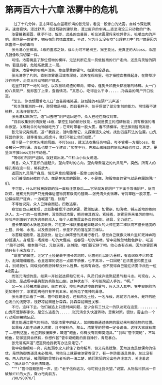 # 第两百六十六章 浓雾中的危机
        过了十几分钟，意志降临在血蔷薇识海的张元清，看见一股惨白的浓雾，自城市深处飘来，速度极快，漫过野草，漫过残破的建筑物，漫过废弃的车辆……直至淹没三只动物的尸体。
       浓雾接着凝固，悬浮不动，旋即，远处的血蔷薇，听见浓雾里传来咬碎骨头，咀嚼血肉的声响。果然是一位雾主，拥有强烈的嗜血本能，不过，它为什么没有吃“公理在刀中”的尸体是因为巫蛊师一身的毒吗
       张元清心里微凛，4级的蛊惑之妖，战斗力可不是树王、猴王能比，是真正的大boss，杀超凡就像砍瓜切菜一样。
       可惜，浓雾掩盖了那位怪物的模样，无法判断它是一具低智商的行尸走肉，还是有灵智的阴物。若是后者，危险系数更上一层。
       很快，浓雾中的咀嚼声消失，惨白厚重的雾气，如潮水般退去。
       张元清等了片刻，直到浓雾退回城市深处，消失在视线里，他才操控血蔷薇起身，在野草沙沙作响中，走向三只动物的尸体边。
       这里只剩下一地的血迹，以及被啃成渣的碎肉、碎骨。连狗头和鹿头都被嚼的稀碎。太一门的八具阴尸，旋即围了上来，查看情况。“真恶心，吃得这么干净......孙淼淼的阴尸开口说道。
       “怎么，你也想跟着吃几口”血蔷薇嗤笑道。赵城隍的4级阴尸沉声道∶
       “和关雅推测的一样，那怪物是4级，而且看样子，似乎保留了部分生前的能力。可惜看不清模样，无法评估智力。”
       张元清默默听完，道“回去吧”阴尸返回途中，众人已经在商议对策。
       “目前收集到的情报是∶4级，掌控生前的部分技能，也就是雾主的招牌技能；拥有极强的嗜血欲望，关雅射杀的动物被吃光了；它来时带着一股大雾，看不清模样，无法推测智商高低.
       张元清说完情报，道∶“我提议，暂时别惹它，先探索遗失之城，找到四座阵法的位置。山鬼阵营的家伙，就等着坐山观虎斗，我们不能让他们如愿。”
       眼下是一个非常头疼的局面，不打boss，就无法收集任务物品，可不管哪一方推boss，都会被另一方捡漏。袁廷也提了一个建议∶“实在不行，先和山鬼阵营的家伙决战也可以，总之，要坚决不推boss方针不动摇。”
       “等你们的阴尸返回，就赶紧出发。”牛栏山小仙女说道。
       闻言，众人下意识的翘起头，望向来时的方向，望向渐渐逼近的九具阴尸。突然，所有人的瞳孔都在这一刻，略有放大。
       返回的九具阴尸身后，悄无声息的尾随着一股惨白的浓雾。
       它们缓慢而轻微的浮动，像是在鬼祟的跟踪，不，不是像，那股惨白的雾气就是在跟踪阴尸们。
       不可能，什么时候被跟踪的我一直有注意身后………它早就发现阴尸了不出手攻击阴尸，反而跟踪，是察觉到阴尸只是傀儡这怪物拥有极高的智商……张元清头皮微麻，脊背窜起一股凉意，一边操纵阴尸狂奔，一边喊道“跑，快跑”
       不等他说完，众人已弹身而起，四散逃窜。
       察觉到自己被发现，远处那缓慢浮动的浓雾，骤然加速，如雪崩，如海啸，铺天盖地的卷向众人。太一门的一位夜游神，没能跑过浓雾，瞬间被其吞没。紧接着，浓雾里传来凄厉的惨叫。惨叫声刺激到了前方逃命的众人，每个人都施展出各自的技能、道具，全力逃亡。
       擅长攀爬的木妖速度最快，冲在第一梯队接着是奔略如火的火师在第二梯队而不擅长速度的土怪、斥候、水鬼，以及夜游神们，参差不齐的落在第三梯队。
       浓雾翻滚而来，速度极快，这让山神阵营的灵境行者们，感觉自己就像灾难片里和死神奔跑的普通人。身后是一场席卷一切的大雪崩，或吞没一切的海啸。管中窥鲍忽地脸色狰狞，吼道∶“跑不过啊，根本跑不过，元始天尊，赵城隍，咱们跟它拼了吧。他心态有点崩，因为浓雾距离他只有十米左右了。
       “厚重”的属性，注定了土怪是最不擅长奔跑的，尽管他们以耐力著称，有着绵绵不尽的体力。赵城隍绷着脸，仓皇逃窜的姿态一点都不骄傲，也不高冷，一口回绝“在浓雾里和雾主战斗，别说我们，同级别的夜游神都没什么胜算。他再有自信，也不觉得自己能在浓雾中战胜一位4级雾主。
       而张元清想的是，如果一开始就选择和它死斗，队员们或许能聚起勇气和斗志。可现在，人心溃散，是战场中最典型的兵败如山倒。这种状态下，不可能聚起人手的。“啊。”
       又一名土怪被浓雾追到，继而吞没，惨叫声透过惨白的雾气，传入众人耳中。管中窥鲍脸色更加狰狞了，浓雾距离他只有不到五米。他听见了死神的鼻息。
       张元清往后看了一眼，管中窥鲍身边，还有两名土怪，一名斥候，再前方几米外，是吓的脸色发白的浅野凉，浅野凉前面是孙森森。孙森森前面是关雅.
       不行，这样下去，他们被追上只是时间问题，至少会有三分之一的队友死在这里.........山鬼阵营那群家伙，是怎么逃走的......张元清念头快速转动，思索对策。很快，雾主的一个行动规则被他记起。
       雾主能通过雾气的抖动，锁定浓雾中的敌人，如同蜘蛛通过蛛网的震动来判断猎物的位置。
       如果有人能主动进入浓雾，且不被秒杀，那么，浓雾里的怪物一定会追击，这样大家就有救了……想到这里，他立刻放慢脚步，喊道“鲍鱼，你有没有防御类道具。”“我叫’管中窥鲍’，不叫鲍鱼，防御道具自然有，你想作甚”管中窥鲍跑的面目狰狞，青筋暴凸。
       张元清高声道“把道具给我我有办法引走它。”
       管中窥鲍眼睛一亮，宛如溺水之人抓住了救命稻草，但又有些犹豫，因为这也是他保命的倚仗，虽然防御类道具未必管用，可他马上就要被浓雾吞没了，有一件防御道具傍身，总比没有强。两人的对话，被周围的灵境行者听的一清二楚，他们默契的分出些许注意力，关注着这边。“服从命令”张元清喊道。
       “艹!”管中窥鲍怒骂一声，道∶“老子信你这次，你可别让我失望。”说罢，从物品栏抓出一件破破烂烂的大衣，奋力甩向前方。
       /90/90070/l